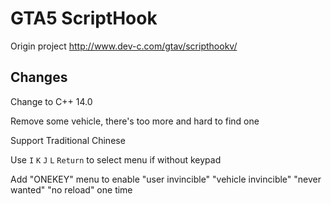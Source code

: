 # GTA5 ScriptHook

Origin project  http://www.dev-c.com/gtav/scripthookv/

## Changes

Change to C++ 14.0

Remove some vehicle, there's too more and hard to find one

Support Traditional Chinese

Use <code>I</code>  <code>K</code>  <code>J</code>  <code>L</code>  <code>Return</code> to select menu if without keypad

Add "ONEKEY" menu to enable "user invincible"  "vehicle invincible"  "never wanted"  "no reload" one time
